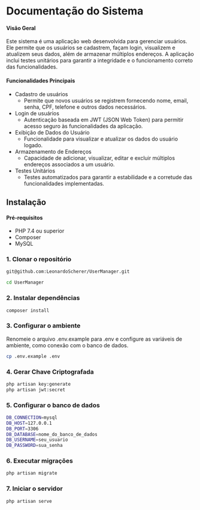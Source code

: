# Documentação do Sistema
#### Visão Geral

Este sistema é uma aplicação web desenvolvida para gerenciar usuários. Ele permite que os usuários se cadastrem, façam login, visualizem e atualizem seus dados, além de armazenar múltiplos endereços. A aplicação inclui testes unitários para garantir a integridade e o funcionamento correto das funcionalidades.

#### Funcionalidades Principais
- Cadastro de usuários
    - Permite que novos usuários se registrem fornecendo nome, email, senha, CPF, telefone e outros dados necessários.
- Login de usuários
    - Autenticação baseada em JWT (JSON Web Token) para permitir acesso seguro às funcionalidades da aplicação.
- Exibição de Dados do Usuário
    - Funcionalidade para visualizar e atualizar os dados do usuário logado.
- Armazenamento de Endereços
    - Capacidade de adicionar, visualizar, editar e excluir múltiplos endereços associados a um usuário.
- Testes Unitários
    - Testes automatizados para garantir a estabilidade e a corretude das funcionalidades implementadas.

## Instalação
#### Pré-requisitos
- PHP 7.4 ou superior
- Composer
- MySQL

### 1. Clonar o repositório
```bash
git@github.com:LeonardoScherer/UserManager.git

cd UserManager
```

### 2. Instalar dependências
```bash
composer install
```
### 3. Configurar o ambiente
Renomeie o arquivo .env.example para .env e configure as variáveis de ambiente, como conexão com o banco de dados.
```bash
cp .env.example .env
```
### 4. Gerar Chave Criptografada
```bash
php artisan key:generate
php artisan jwt:secret
```
### 5. Configurar o banco de dados
```bash
DB_CONNECTION=mysql
DB_HOST=127.0.0.1
DB_PORT=3306
DB_DATABASE=nome_do_banco_de_dados
DB_USERNAME=seu_usuario
DB_PASSWORD=sua_senha
```
### 6. Executar migrações
```bash
php artisan migrate
```

### 7. Iniciar o servidor
```bash
php artisan serve
```
